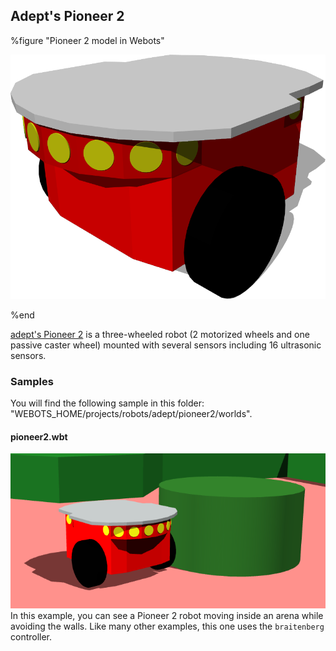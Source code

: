 ## Adept's Pioneer 2

%figure "Pioneer 2 model in Webots"

![model.png](images/robots/pioneer2/model.png)

%end

[adept's Pioneer 2](https://www.adept.com/) is a three-wheeled robot (2 motorized wheels and one passive caster wheel) mounted with several sensors including 16 ultrasonic sensors.

### Samples

You will find the following sample in this folder: "WEBOTS\_HOME/projects/robots/adept/pioneer2/worlds".

#### pioneer2.wbt

![pioneer2.wbt.png](images/robots/pioneer2/pioneer2.wbt.png) In this example, you can see a Pioneer 2 robot moving inside an arena while avoiding the walls.
Like many other examples, this one uses the `braitenberg` controller.
